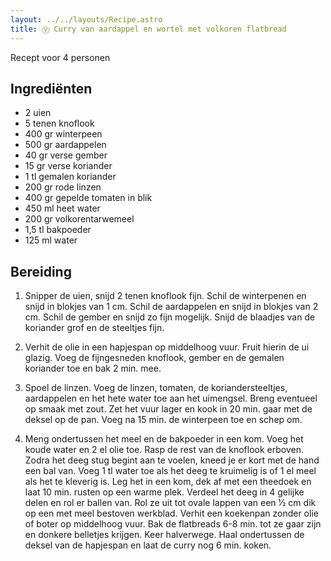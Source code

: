 ```yaml
---
layout: ../../layouts/Recipe.astro
title: Ⓥ Curry van aardappel en wortel met volkoren flatbread
---
```



Recept voor 4 personen

## Ingrediënten

* 2﻿ uien
* 5﻿ tenen knoflook
* 4﻿00 gr winterpeen
* 5﻿00 gr aardappelen
* 4﻿0 gr verse gember
* 1﻿5 gr verse koriander
* 1﻿ tl gemalen koriander
* 2﻿00 gr rode linzen
* 4﻿00 gr gepelde tomaten in blik
* 4﻿50 ml heet water
* 2﻿00 gr volkorentarwemeel
* 1﻿,5 tl bakpoeder
* 1﻿25 ml water



## Bereiding

1. Snipper de uien, snijd 2 tenen knoflook fijn. Schil de winterpenen en snijd in blokjes van 1 cm. Schil de aardappelen en snijd in blokjes van 2 cm. Schil de gember en snijd zo fijn mogelijk. Snijd de blaadjes van de koriander grof en de steeltjes fijn. 


2. Verhit de olie in een hapjespan op middelhoog vuur. Fruit hierin de ui glazig. Voeg de fijngesneden knoflook, gember en de gemalen koriander toe en bak 2 min. mee.
3. Spoel de linzen. Voeg de linzen, tomaten, de koriandersteeltjes, aardappelen en het hete water toe aan het uimengsel. Breng eventueel op smaak met zout. Zet het vuur lager en kook in 20 min. gaar met de deksel op de pan. Voeg na 15 min. de winterpeen toe en schep om.
4. Meng ondertussen het meel en de bakpoeder in een kom. Voeg het koude water en 2 el olie toe. Rasp de rest van de knoflook erboven. Zodra het deeg stug begint aan te voelen, kneed je er kort met de hand een bal van. Voeg 1 tl water toe als het deeg te kruimelig is of 1 el meel als het te kleverig is. Leg het in een kom, dek af met een theedoek en laat 10 min. rusten op een warme plek. Verdeel het deeg in 4 gelijke delen en rol er ballen van. Rol ze uit tot ovale lappen van een 1⁄2 cm dik op een met meel bestoven werkblad. Verhit een koekenpan zonder olie of boter op middelhoog vuur. Bak de flatbreads 6-8 min. tot ze gaar zijn en donkere belletjes krijgen. Keer halverwege. Haal ondertussen de deksel van de hapjespan en laat de curry nog 6 min. koken.